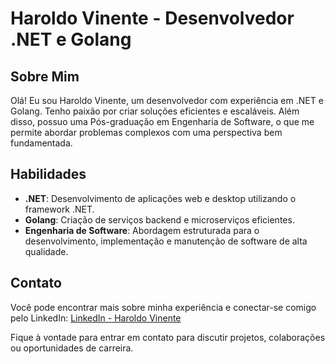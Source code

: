 # Haroldo Vinente - Desenvolvedor .NET e Golang

## Sobre Mim
Olá! Eu sou Haroldo Vinente, um desenvolvedor com experiência em .NET e Golang. Tenho paixão por criar soluções eficientes e escaláveis. Além disso, possuo uma Pós-graduação em Engenharia de Software, o que me permite abordar problemas complexos com uma perspectiva bem fundamentada.

## Habilidades
- **.NET**: Desenvolvimento de aplicações web e desktop utilizando o framework .NET.
- **Golang**: Criação de serviços backend e microserviços eficientes.
- **Engenharia de Software**: Abordagem estruturada para o desenvolvimento, implementação e manutenção de software de alta qualidade.

## Contato
Você pode encontrar mais sobre minha experiência e conectar-se comigo pelo LinkedIn:
[LinkedIn - Haroldo Vinente](https://www.linkedin.com/in/haroldo-vinente-b959a687/)

Fique à vontade para entrar em contato para discutir projetos, colaborações ou oportunidades de carreira.
